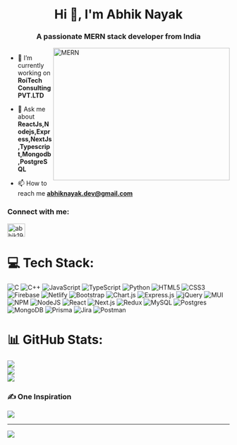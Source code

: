 <h1 align="center">Hi 👋, I'm Abhik Nayak</h1>
<h3 align="center">A passionate MERN stack developer from India</h3>
<img align="right" src="https://img.freepik.com/free-vector/web-development-programmer-engineering-coding-website-augmented-reality-interface-screens-developer-project-engineer-programming-software-application-design-cartoon-illustration_107791-3863.jpg?w=900&t=st=1677459692~exp=1677460292~hmac=a2ec1a1b3ddd74c62dcfa81ee63d9a7081eb7a974cd1d3e97df420c0222de7f1" height="300" width="400" alt="MERN" />

<p align="left"> <a href="https://twitter.com/" target="blank"><img src="https://img.shields.io/twitter/follow/?logo=twitter&style=for-the-badge" alt="" /></a> </p>

- 🔭 I’m currently working on **RoiTech Consulting PVT.LTD**

- 💬 Ask me about **ReactJs,Nodejs,Express,NextJs,Typescript,Mongodb,PostgreSQL**

- 📫 How to reach me **abhiknayak.dev@gmail.com**

<h3 align="left">Connect with me:</h3>
<p align="left">
<a href="https://linkedin.com/in/abhik1998" target="blank"><img align="center" src="https://raw.githubusercontent.com/rahuldkjain/github-profile-readme-generator/master/src/images/icons/Social/linked-in-alt.svg" alt="abhik1998" height="30" width="40" /></a>
</p>

# 💻 Tech Stack:
![C](https://img.shields.io/badge/c-%2300599C.svg?style=plastic&logo=c&logoColor=white)
![C++](https://img.shields.io/badge/c++-%2300599C.svg?style=plastic&logo=c%2B%2B&logoColor=white)
![JavaScript](https://img.shields.io/badge/javascript-%23323330.svg?style=plastic&logo=javascript&logoColor=%23F7DF1E)
![TypeScript](https://img.shields.io/badge/typescript-%23007ACC.svg?style=plastic&logo=typescript&logoColor=white)
![Python](https://img.shields.io/badge/python-3670A0?style=plastic&logo=python&logoColor=ffdd54)
![HTML5](https://img.shields.io/badge/html5-%23E34F26.svg?style=plastic&logo=html5&logoColor=white)
![CSS3](https://img.shields.io/badge/css3-%231572B6.svg?style=plastic&logo=css3&logoColor=white)
![Firebase](https://img.shields.io/badge/firebase-%23039BE5.svg?style=plastic&logo=firebase)
![Netlify](https://img.shields.io/badge/netlify-%23000000.svg?style=plastic&logo=netlify&logoColor=#00C7B7)
![Bootstrap](https://img.shields.io/badge/bootstrap-%23563D7C.svg?style=plastic&logo=bootstrap&logoColor=white)
![Chart.js](https://img.shields.io/badge/chart.js-F5788D.svg?style=plastic&logo=chart.js&logoColor=white)
![Express.js](https://img.shields.io/badge/express.js-%23404d59.svg?style=plastic&logo=express&logoColor=%2361DAFB)
![jQuery](https://img.shields.io/badge/jquery-%230769AD.svg?style=plastic&logo=jquery&logoColor=white)
![MUI](https://img.shields.io/badge/MUI-%230081CB.svg?style=plastic&logo=material-ui&logoColor=white)
![NPM](https://img.shields.io/badge/NPM-%23000000.svg?style=plastic&logo=npm&logoColor=white)
![NodeJS](https://img.shields.io/badge/node.js-6DA55F?style=plastic&logo=node.js&logoColor=white)
![React](https://img.shields.io/badge/react-%2320232a.svg?style=plastic&logo=react&logoColor=%2361DAFB)
![Next.js](https://img.shields.io/badge/next.js-%23000000.svg?style=plastic&logo=next.js&logoColor=white)
![Redux](https://img.shields.io/badge/redux-%23593d88.svg?style=plastic&logo=redux&logoColor=white)
![MySQL](https://img.shields.io/badge/mysql-%2300f.svg?style=plastic&logo=mysql&logoColor=white)
![Postgres](https://img.shields.io/badge/postgres-%23316192.svg?style=plastic&logo=postgresql&logoColor=white)
![MongoDB](https://img.shields.io/badge/MongoDB-%234ea94b.svg?style=plastic&logo=mongodb&logoColor=white)
![Prisma](https://img.shields.io/badge/prisma-%23000000.svg?style=plastic&logo=prisma&logoColor=white)
![Jira](https://img.shields.io/badge/jira-%230A0FFF.svg?style=plastic&logo=jira&logoColor=white)
![Postman](https://img.shields.io/badge/Postman-FF6C37?style=plastic&logo=postman&logoColor=white)

# 📊 GitHub Stats:
![](https://github-readme-stats.vercel.app/api?username=Abhik-Nayak&theme=city_light&hide_border=false&include_all_commits=true&count_private=false)<br/>
![](https://github-readme-streak-stats.herokuapp.com/?user=Abhik-Nayak&theme=city_light&hide_border=false)<br/>
![](https://github-readme-stats.vercel.app/api/top-langs/?username=Abhik-Nayak&theme=city_light&hide_border=false&include_all_commits=true&count_private=false&layout=compact)

### ✍️ One Inspiration
![](https://quotes-github-readme.vercel.app/api?type=horizontal&theme=light)

---
[![](https://visitcount.itsvg.in/api?id=Abhik-Nayak&icon=0&color=6)](https://visitcount.itsvg.in)

